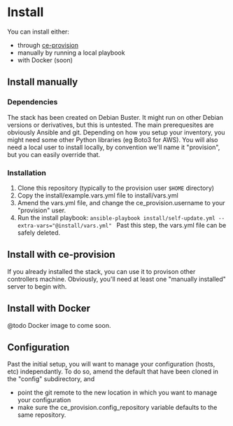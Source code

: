 # Install
You can install either:
- through [ce-provision](https://github.com/codeenigma/ce-provision)
- manually by running a local playbook
- with Docker (soon)

## Install manually
### Dependencies
The stack has been created on Debian Buster. It might run on other Debian versions or derivatives, but this is untested.
The main prerequesites are obviously Ansible and git. Depending on how you setup your inventory, you might need some other Python libraries (eg Boto3 for AWS).
You will also need a local user to install locally, by convention we'll name it "provision", but you can easily override that.
### Installation
1. Clone this repository (typically to the provision user `$HOME` directory)
2. Copy the install/example.vars.yml file to install/vars.yml
3. Amend the vars.yml file, and change the ce_provision.username to your "provision" user.
4. Run the install playbook: ```ansible-playbook install/self-update.yml --extra-vars="@install/vars.yml" ```
Past this step, the vars.yml file can be safely deleted.

## Install with ce-provision
If you already installed the stack, you can use it to provison other controllers machine. Obviously, you'll need at least one "manually installed" server to begin with.

## Install with Docker
@todo Docker image to come soon.

## Configuration
Past the initial setup, you will want to manage your configuration (hosts, etc) independantly.
To do so, amend the default that have been cloned in the "config" subdirectory, and
- point the git remote to the new location in which you want to manage your configuration
- make sure the ce_provision.config_repository variable defaults to the same repository.
